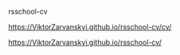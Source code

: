 rsschool-cv

https://ViktorZarvanskyi.github.io/rsschool-cv/cv/

https://ViktorZarvanskyi.github.io/rsschool-cv/
